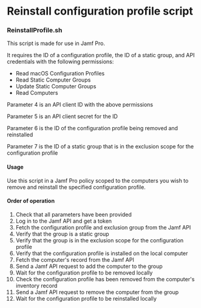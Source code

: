 # Reinstall configuration profile script

### ReinstallProfile.sh

This script is made for use in Jamf Pro.

It requires the ID of a configuration profile, the ID of a static group, and API credentials with the following permissions:

- Read macOS Configuration Profiles
- Read Static Computer Groups
- Update Static Computer Groups
- Read Computers

Parameter 4 is an API client ID with the above permissions

Parameter 5 is an API client secret for the ID

Parameter 6 is the ID of the configuration profile being removed and reinstalled

Parameter 7 is the ID of a static group that is in the exclusion scope for the configuration profile

#### Usage

Use this script in a Jamf Pro policy scoped to the computers you wish to remove and reinstall the specified configuration profile.


#### Order of operation

1. Check that all parameters have been provided
1. Log in to the Jamf API and get a token
1. Fetch the configuration profile and exclusion group from the Jamf API
1. Verify that the group is a static group
1. Verify that the group is in the exclusion scope for the configuration profile
1. Verify that the configuration profile is installed on the local computer
1. Fetch the computer's record from the Jamf API
1. Send a Jamf API request to add the computer to the group
1. Wait for the configuration profile to be removed locally
1. Check the configuration profile has been removed from the computer's inventory record
1. Send a Jamf API request to remove the computer from the group
1. Wait for the configuration profile to be reinstalled locally

